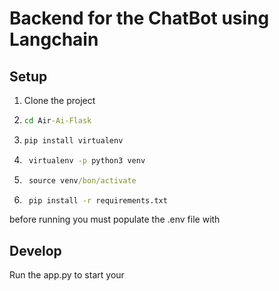 

# Backend for the ChatBot using Langchain
## Setup
1. Clone the project 

2. ```cmd 
   cd Air-Ai-Flask
    ```
    
3. ```cmd 
   pip install virtualenv 
    ```  
    
4. ```cmd  
    virtualenv -p python3 venv 
    ```  
    
5. ```cmd   
    source venv/bon/activate 
   ```  

6. ```cmd  
    pip install -r requirements.txt
    ```  
before running you must populate the .env file with 

## Develop
Run the app.py to start your 
